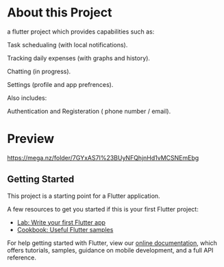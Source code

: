 # About this Project
a flutter project which provides capabilities such as:

Task schedualing (with local notifications).

Tracking daily expenses (with graphs and history).

Chatting (in progress).

Settings (profile and app prefrences). 

Also includes:

Authentication and Registeration ( phone number / email).

# Preview
https://mega.nz/folder/7GYxAS7I%23BUyNFQhjnHd1vMCSNEmEbg



## Getting Started

This project is a starting point for a Flutter application.

A few resources to get you started if this is your first Flutter project:

- [Lab: Write your first Flutter app](https://flutter.dev/docs/get-started/codelab)
- [Cookbook: Useful Flutter samples](https://flutter.dev/docs/cookbook)

For help getting started with Flutter, view our
[online documentation](https://flutter.dev/docs), which offers tutorials,
samples, guidance on mobile development, and a full API reference.
